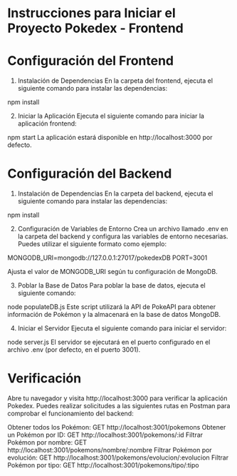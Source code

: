 # Instrucciones para Iniciar el Proyecto Pokedex - Frontend

# Configuración del Frontend
1. Instalación de Dependencias
En la carpeta del frontend, ejecuta el siguiente comando para instalar las dependencias:

npm install

2. Iniciar la Aplicación
Ejecuta el siguiente comando para iniciar la aplicación frontend:

npm start
La aplicación estará disponible en http://localhost:3000 por defecto.

# Configuración del Backend
1. Instalación de Dependencias
En la carpeta del backend, ejecuta el siguiente comando para instalar las dependencias:

npm install

2. Configuración de Variables de Entorno
Crea un archivo llamado .env en la carpeta del backend y configura las variables de entorno necesarias. Puedes utilizar el siguiente formato como ejemplo:

MONGODB_URI=mongodb://127.0.0.1:27017/pokedexDB
PORT=3001

Ajusta el valor de MONGODB_URI según tu configuración de MongoDB.

3. Poblar la Base de Datos
Para poblar la base de datos, ejecuta el siguiente comando:

node populateDB.js
Este script utilizará la API de PokeAPI para obtener información de Pokémon y la almacenará en la base de datos MongoDB.

4. Iniciar el Servidor
Ejecuta el siguiente comando para iniciar el servidor:

node server.js
El servidor se ejecutará en el puerto configurado en el archivo .env (por defecto, en el puerto 3001).

# Verificación
Abre tu navegador y visita http://localhost:3000 para verificar la aplicación Pokedex. Puedes realizar solicitudes a las siguientes rutas en Postman para comprobar el funcionamiento del backend:

Obtener todos los Pokémon: GET http://localhost:3001/pokemons
Obtener un Pokémon por ID: GET http://localhost:3001/pokemons/:id
Filtrar Pokémon por nombre: GET http://localhost:3001/pokemons/nombre/:nombre
Filtrar Pokémon por evolución: GET http://localhost:3001/pokemons/evolucion/:evolucion
Filtrar Pokémon por tipo: GET http://localhost:3001/pokemons/tipo/:tipo
